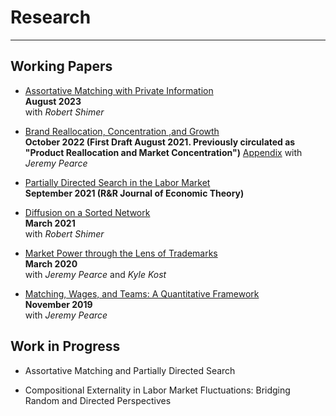 # Research
---

## Working Papers

* [Assortative Matching with Private Information](files/two-sided-as-2023-07-20.pdf) <br/>
**August 2023**<br/>
with *Robert Shimer*

* [Brand Reallocation, Concentration ,and Growth](files/PW_010923.pdf) <br/>
**October 2022 (First Draft August 2021. Previously circulated as "Product Reallocation and Market Concentration")** [Appendix](files/tm_pw_apx_oct22.pdf)
with *Jeremy Pearce*


* [Partially Directed Search in the Labor Market](files/LW-PDS.pdf) <br/>
**September 2021 (R&R Journal of Economic Theory)**

* [Diffusion on a Sorted Network](files/sorting_draft_mar.pdf)<br/>
**March 2021**<br/>
with *Robert Shimer* 

* [Market Power through the Lens of Trademarks](files/KPW_paper_032920.pdf)<br/>
**March 2020**<br/>
with *Jeremy Pearce* and *Kyle Kost*

* [Matching, Wages, and Teams: A Quantitative Framework](files/pearce_wu_optimal_teams_paper_111619.pdf)<br/>
**November 2019**<br/>
with *Jeremy Pearce* 



## Work in Progress

* Assortative Matching and Partially Directed Search 



* Compositional Externality in Labor Market Fluctuations: Bridging Random and Directed Perspectives 

